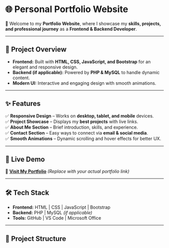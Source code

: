 # 🌐 Personal Portfolio Website  

🚀 Welcome to my **Portfolio Website**, where I showcase my **skills, projects, and professional journey** as a **Frontend & Backend Developer**.  

---

## 📌 Project Overview  
- **Frontend:** Built with **HTML, CSS, JavaScript, and Bootstrap** for an elegant and responsive design.  
- **Backend (if applicable):** Powered by **PHP & MySQL** to handle dynamic content.  
- **Modern UI:** Interactive and engaging design with smooth animations.  

---

## ✨ Features  
✅ **Responsive Design** – Works on **desktop, tablet, and mobile** devices.  
✅ **Project Showcase** – Displays my **best projects** with live links.  
✅ **About Me Section** – Brief introduction, skills, and experience.  
✅ **Contact Section** – Easy ways to connect via **email & social media**.  
✅ **Smooth Animations** – Dynamic scrolling and hover effects for better UX.  

---

## 🚀 Live Demo  
🔗 **[Visit My Portfolio](#)** *(Replace with your actual portfolio link)*  

---

## 🛠️ Tech Stack  
- **Frontend:** HTML | CSS | JavaScript | Bootstrap  
- **Backend:** PHP | MySQL *(if applicable)*  
- **Tools:** GitHub | VS Code | Microsoft Office  

---

## 📂 Project Structure  
